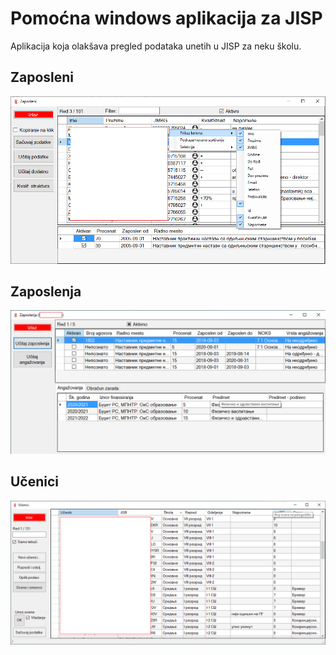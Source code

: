 ﻿# Pomoćna windows aplikacija za JISP

Aplikacija koja olakšava pregled podataka unetih u JISP za neku školu.

## Zaposleni
![Zaposleni](https://github.com/bvujovic/JISP/blob/master/ScreenShots/zaposleni.png)

## Zaposlenja
![Zaposlenja](https://github.com/bvujovic/JISP/blob/master/ScreenShots/zaposlenja.png)

## Učenici
![Učenici](https://github.com/bvujovic/JISP/blob/master/ScreenShots/ucenici.png)
